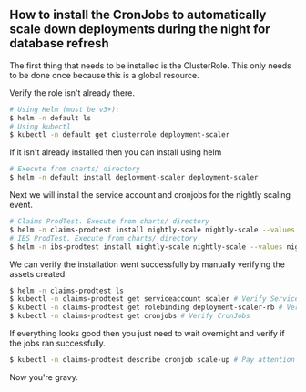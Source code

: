 ## How to install the CronJobs to automatically scale down deployments during the night for database refresh

The first thing that needs to be installed is the ClusterRole. This only needs to be done once because this is a global resource.

Verify the role isn't already there.

```bash
# Using Helm (must be v3+):
$ helm -n default ls
# Using kubectl
$ kubectl -n default get clusterrole deployment-scaler
```

If it isn't already installed then you can install using helm

```bash
# Execute from charts/ directory
$ helm -n default install deployment-scaler deployment-scaler
```

Next we will install the service account and cronjobs for the nightly scaling event.

```bash
# Claims ProdTest. Execute from charts/ directory
$ helm -n claims-prodtest install nightly-scale nightly-scale --values nightly-scale/values-claims-prodtest.yaml
# IBS ProdTest. Execute from charts/ directory
$ helm -n ibs-prodtest install nightly-scale nightly-scale --values nightly-scale/values-ibs-prodtest.yaml
```

We can verify the installation went successfully by manually verifying the assets created.

```bash
$ helm -n claims-prodtest ls
$ kubectl -n claims-prodtest get serviceaccount scaler # Verify ServiceAccount
$ kubectl -n claims-prodtest get rolebinding deployment-scaler-rb # Verify RoleBinding
$ kubectl -n claims-prodtest get cronjobs # Verify CronJobs
```

If everything looks good then you just need to wait overnight and verify if the jobs ran successfully.

```bash
$ kubectl -n claims-prodtest describe cronjob scale-up # Pay attention to the Last Scheduled Time
```

Now you're gravy.
